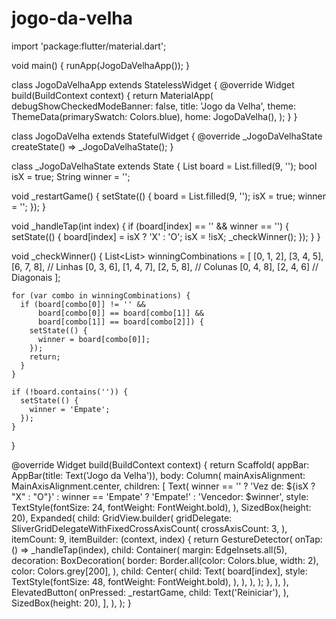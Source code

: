 # jogo-da-velha
import 'package:flutter/material.dart';

void main() {
  runApp(JogoDaVelhaApp());
}

class JogoDaVelhaApp extends StatelessWidget {
  @override
  Widget build(BuildContext context) {
    return MaterialApp(
      debugShowCheckedModeBanner: false,
      title: 'Jogo da Velha',
      theme: ThemeData(primarySwatch: Colors.blue),
      home: JogoDaVelha(),
    );
  }
}

class JogoDaVelha extends StatefulWidget {
  @override
  _JogoDaVelhaState createState() => _JogoDaVelhaState();
}

class _JogoDaVelhaState extends State<JogoDaVelha> {
  List<String> board = List.filled(9, '');
  bool isX = true;
  String winner = '';

  void _restartGame() {
    setState(() {
      board = List.filled(9, '');
      isX = true;
      winner = '';
    });
  }

  void _handleTap(int index) {
    if (board[index] == '' && winner == '') {
      setState(() {
        board[index] = isX ? 'X' : 'O';
        isX = !isX;
        _checkWinner();
      });
    }
  }

  void _checkWinner() {
    List<List<int>> winningCombinations = [
      [0, 1, 2], [3, 4, 5], [6, 7, 8], // Linhas
      [0, 3, 6], [1, 4, 7], [2, 5, 8], // Colunas
      [0, 4, 8], [2, 4, 6] // Diagonais
    ];

    for (var combo in winningCombinations) {
      if (board[combo[0]] != '' &&
          board[combo[0]] == board[combo[1]] &&
          board[combo[1]] == board[combo[2]]) {
        setState(() {
          winner = board[combo[0]];
        });
        return;
      }
    }

    if (!board.contains('')) {
      setState(() {
        winner = 'Empate';
      });
    }
  }

  @override
  Widget build(BuildContext context) {
    return Scaffold(
      appBar: AppBar(title: Text('Jogo da Velha')),
      body: Column(
        mainAxisAlignment: MainAxisAlignment.center,
        children: [
          Text(
            winner == ''
                ? 'Vez de: ${isX ? "X" : "O"}'
                : winner == 'Empate'
                    ? 'Empate!'
                    : 'Vencedor: $winner',
            style: TextStyle(fontSize: 24, fontWeight: FontWeight.bold),
          ),
          SizedBox(height: 20),
          Expanded(
            child: GridView.builder(
              gridDelegate: SliverGridDelegateWithFixedCrossAxisCount(
                crossAxisCount: 3,
              ),
              itemCount: 9,
              itemBuilder: (context, index) {
                return GestureDetector(
                  onTap: () => _handleTap(index),
                  child: Container(
                    margin: EdgeInsets.all(5),
                    decoration: BoxDecoration(
                      border: Border.all(color: Colors.blue, width: 2),
                      color: Colors.grey[200],
                    ),
                    child: Center(
                      child: Text(
                        board[index],
                        style: TextStyle(fontSize: 48, fontWeight: FontWeight.bold),
                      ),
                    ),
                  ),
                );
              },
            ),
          ),
          ElevatedButton(
            onPressed: _restartGame,
            child: Text('Reiniciar'),
          ),
          SizedBox(height: 20),
        ],
      ),
    );
  }
